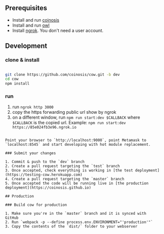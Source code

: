 ## Prerequisites

* Install and run [coinosis](https://github.com/coinosis/coinosis)
* Install and run [owl](https://github.com/coinosis/owl)
* Install [ngrok](https://ngrok.com/). You don't need a user account.

## Development

### clone & install

```bash

git clone https://github.com/coinosis/cow.git -b dev
cd cow
npm install

```

### run

1. run `ngrok http 3000`
2. copy the https forwarding public url show by ngrok
3. on a different window, run `npm run start:dev $CALLBACK` where `$CALLBACK` is the copied url. Example: `npm run start:dev https://85e024fb3e96.ngrok.io`

```

Point your browser to `http://localhost:9000`, point Metamask to `localhost:8545` and start developing with hot module replacement.

### Submit your changes

1. Commit & push to the `dev` branch
2. Create a pull request targeting the `test` branch
3. Once accepted, check everything is working in [the test deployment](https://testing-cow.herokuapp.com)
4. Create a pull request targeting the `master` branch
5. Once accepted the code will be running live in [the production deployment](https://coinosis.github.io)

## Production

### Build cow for production

1. Make sure you're in the `master` branch and it is synced with GitHub
2. Run `webpack -p --define process.env.ENVIRONMENT="'production'"`
3. Copy the contents of the `dist/` folder to your webserver
